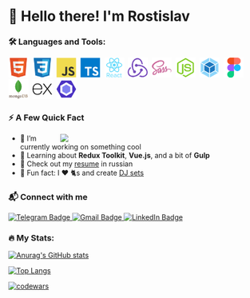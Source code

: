 # 👋 Hello there! I'm Rostislav

### 🛠️ Languages and Tools:

<div>
  <img src="https://github.com/devicons/devicon/blob/master/icons/html5/html5-original.svg" title="HTML5" alt="HTML" width="40" height="40"/>&nbsp;
  <img src="https://github.com/devicons/devicon/blob/master/icons/css3/css3-original.svg" title="CSS3" alt="CSS" width="40" height="40"/>&nbsp;
  <img src="https://github.com/devicons/devicon/blob/master/icons/javascript/javascript-original.svg" title="JavaScript" alt="JavaScript" width="40" height="40"/>&nbsp; 
  <img src="https://github.com/devicons/devicon/blob/master/icons/typescript/typescript-original.svg" title="TypeScript" alt="TypeScript" width="40" height="40"/>&nbsp; 
  <img src="https://github.com/devicons/devicon/blob/master/icons/react/react-original-wordmark.svg" title="React" alt="React" width="40" height="40"/>&nbsp;
  <img src="https://github.com/devicons/devicon/blob/master/icons/redux/redux-original.svg" title="Redux" alt="Redux" width="40" height="40"/>&nbsp;
  <img src="https://github.com/devicons/devicon/blob/master/icons/sass/sass-original.svg" title="Sass" alt="Sass" width="40" height="40"/>&nbsp;
  <img src="https://github.com/devicons/devicon/blob/master/icons/nodejs/nodejs-original.svg" title="Nodejs" alt="Nodejs" width="40" height="40"/>&nbsp;
  <img src="https://github.com/devicons/devicon/blob/master/icons/webpack/webpack-original.svg" title="Webpack" alt="Webpack" width="40" height="40"/>&nbsp;
  <img src="https://github.com/devicons/devicon/blob/master/icons/figma/figma-original.svg" title="Figma" alt="Figma" width="40" height="40"/>&nbsp;
  <img src="https://github.com/devicons/devicon/blob/master/icons/mongodb/mongodb-original-wordmark.svg" title="Mongodb" alt="Mongodb" width="40" height="40"/>&nbsp;
  <img src="https://github.com/devicons/devicon/blob/master/icons/express/express-original.svg" title="Express" alt="Express" width="40" height="40"/>&nbsp;
  <img src="https://github.com/devicons/devicon/blob/master/icons/eslint/eslint-original.svg" title="ESLint" alt="ESLint" width="40" height="40"/>&nbsp;
</div>

### ⚡️ A Few Quick Fact

<div>
<img align="right" width="400px" src="https://media.giphy.com/media/ZVik7pBtu9dNS/giphy.gif"/>
<ul>
  <li>💪 I’m currently working on something cool</li>
  <li>🧐 Learning about <strong>Redux Toolkit</strong>, <strong>Vue.js</strong>, and a bit of <strong>Gulp</strong></li>
  <li>📙 Check out my <a href="https://drive.google.com/file/d/1Hk_HVscXTZDk1UTRhwLTNXno2ZOCMZWs/edit" target=»_blank»>resume</a> in russian</li>
  <li>🎉 Fun fact: I ❤️ 🐈s and create <a href="https://soundcloud.com/djkapturiansky" target=»_blank»>DJ sets</a></li>
</ul>
</div>


### 📬 Connect with me

<div id="badges">
  <a href="https://t.me/rastereo" target="_blank">
    <img src="https://img.shields.io/badge/Telegram-blue?style=for-the-badge&logo=Telegram&logoColor=white" alt="Telegram Badge"/>
  </a>
  <a href="mailto:rostislav.kaptur@gmail.com">
    <img src="https://img.shields.io/badge/gmail-D14836?style=for-the-badge&logo=gmail&logoColor=white" alt="Gmail Badge"/>
  </a>
  <a href="https://linkedin.com/in/rastereo" target="_blank">
    <img src="https://img.shields.io/badge/LinkedIn-black?style=for-the-badge&logo=linkedin&logoColor=white" alt="LinkedIn Badge"/>
  </a>
</div>

### 🔥 My Stats:

[![Anurag's GitHub stats](https://github-readme-stats.vercel.app/api?username=rastereo)](https://github.com/anuraghazra/github-readme-stats)

[![Top Langs](https://github-readme-stats.vercel.app/api/top-langs/?username=rastereo&layout=compact)](https://github.com/anuraghazra/github-readme-stats)

[![codewars](https://www.codewars.com/users/rastereo/badges/large)](https://www.codewars.com/users/rastereo)
